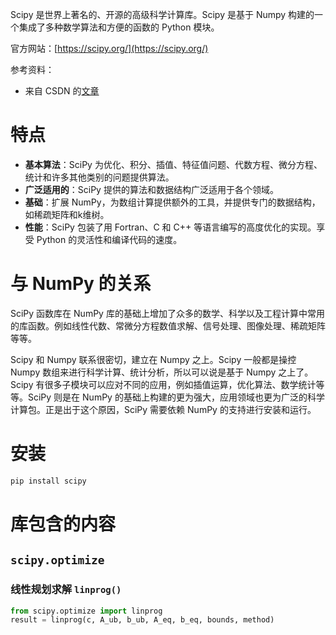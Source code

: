 Scipy 是世界上著名的、开源的高级科学计算库。Scipy 是基于 Numpy 构建的一个集成了多种数学算法和方便的函数的 Python 模块。

官方网站：[https://scipy.org/](https://scipy.org/)

参考资料：

- 来自 CSDN 的[文章](https://blog.csdn.net/qq_41185868/article/details/79682406)

# 特点

- **基本算法**：SciPy 为优化、积分、插值、特征值问题、代数方程、微分方程、统计和许多其他类别的问题提供算法。
- **广泛适用的**：SciPy 提供的算法和数据结构广泛适用于各个领域。
- **基础**：扩展 NumPy，为数组计算提供额外的工具，并提供专门的数据结构，如稀疏矩阵和k维树。
- **性能**：SciPy 包装了用 Fortran、C 和 C++ 等语言编写的高度优化的实现。享受 Python 的灵活性和编译代码的速度。

# 与 NumPy 的关系

SciPy 函数库在 NumPy 库的基础上增加了众多的数学、科学以及工程计算中常用的库函数。例如线性代数、常微分方程数值求解、信号处理、图像处理、稀疏矩阵等等。

Scipy 和 Numpy 联系很密切，建立在 Numpy 之上。Scipy 一般都是操控 Numpy 数组来进行科学计算、统计分析，所以可以说是基于 Numpy 之上了。Scipy 有很多子模块可以应对不同的应用，例如插值运算，优化算法、数学统计等等。SciPy 则是在 NumPy 的基础上构建的更为强大，应用领域也更为广泛的科学计算包。正是出于这个原因，SciPy 需要依赖 NumPy 的支持进行安装和运行。

# 安装

```bash
pip install scipy
```

# 库包含的内容

## `scipy.optimize`

### 线性规划求解 `linprog()`

```python
from scipy.optimize import linprog
result = linprog(c, A_ub, b_ub, A_eq, b_eq, bounds, method)
```